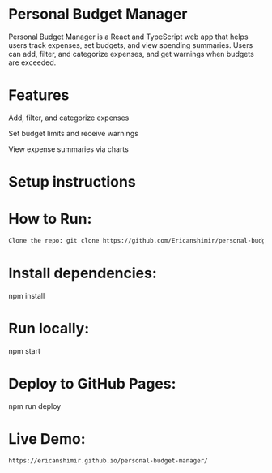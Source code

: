 # Personal Budget Manager

Personal Budget Manager is a React and TypeScript web app that helps users track expenses, set budgets, and view spending summaries. Users can add, filter, and categorize expenses, and get warnings when budgets are exceeded.

# Features

Add, filter, and categorize expenses

Set budget limits and receive warnings

View expense summaries via charts

# Setup instructions

# How to Run:

```bash
Clone the repo: git clone https://github.com/Ericanshimir/personal-budget-manager.git

```
# Install dependencies: 

npm install

# Run locally: 

npm start

# Deploy to GitHub Pages: 

npm run deploy

# Live Demo: 

```bash
https://ericanshimir.github.io/personal-budget-manager/

```

